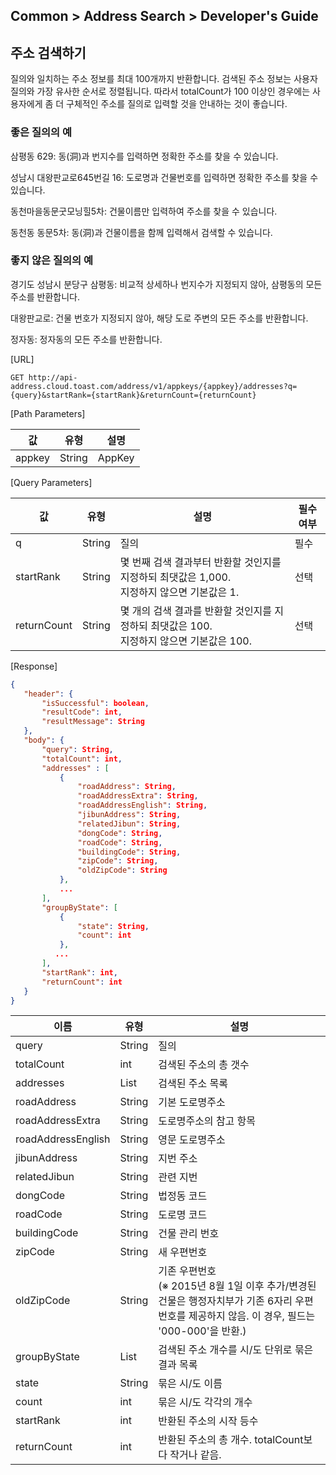 ## Common > Address Search > Developer's Guide

## 주소 검색하기

질의와 일치하는 주소 정보를 최대 100개까지 반환합니다. 검색된 주소 정보는 사용자 질의와 가장 유사한 순서로 정렬됩니다. 따라서 totalCount가 100 이상인 경우에는 사용자에게 좀 더 구체적인 주소를 질의로 입력할 것을 안내하는 것이 좋습니다.


### 좋은 질의의 예

삼평동 629: 동(洞)과 번지수를 입력하면 정확한 주소를 찾을 수 있습니다.

성남시 대왕판교로645번길 16: 도로명과 건물번호를 입력하면 정확한 주소를 찾을 수 있습니다.

동천마을동문굿모닝힐5차: 건물이름만 입력하여 주소를 찾을 수 있습니다.

동천동 동문5차: 동(洞)과 건물이름을 함께 입력해서 검색할 수 있습니다.


### 좋지 않은 질의의 예

경기도 성남시 분당구 삼평동: 비교적 상세하나 번지수가 지정되지 않아, 삼평동의 모든 주소를 반환합니다.

대왕판교로: 건물 번호가 지정되지 않아, 해당 도로 주변의 모든 주소를 반환합니다.

정자동: 정자동의 모든 주소를 반환합니다.

[URL]

```http
GET http://api-address.cloud.toast.com/address/v1/appkeys/{appkey}/addresses?q={query}&startRank={startRank}&returnCount={returnCount}
```

[Path Parameters]

| 값      | 유형     | 설명     |
| ------ | ------ | ------ |
| appkey | String | AppKey |

[Query Parameters]

| 값           | 유형     | 설명                                         | 필수 여부 |
| ----------- | ------ | ------------------------------------------ | --- |
| q           | String | 질의                                         | 필수 |
| startRank   | String | 몇 번째 검색 결과부터 반환할 것인지를 지정하되 최댓값은 1,000.<br>지정하지 않으면 기본값은 1. | 선택 |
| returnCount | String | 몇 개의 검색 결과를 반환할 것인지를 지정하되 최댓값은 100.<br>지정하지 않으면 기본값은 100. | 선택 |

[Response]

```json
{
   "header": {
       "isSuccessful": boolean,
       "resultCode": int,
       "resultMessage": String
   },
   "body": {
       "query": String,
       "totalCount": int,
       "addresses" : [
           {
               "roadAddress": String,
               "roadAddressExtra": String,
               "roadAddressEnglish": String,
               "jibunAddress": String,
               "relatedJibun": String,
               "dongCode": String,
               "roadCode": String,
               "buildingCode": String,
               "zipCode": String,
               "oldZipCode": String
           },
           ...
       ],
       "groupByState": [
           {
               "state": String,
               "count": int
           },
          ...
       ],
       "startRank": int,
       "returnCount": int
   }
}
```

| 이름                                                                                 | 유형     | 설명                                |
| ---------------------------------------------------------------------------------- | ------ | --------------------------------- |
| query                                                                              | String | 질의                                |
| totalCount                                                                         | int    | 검색된 주소의 총 갯수                      |
| addresses                                                                          | List   | 검색된 주소 목록                           |
| roadAddress                                                                        | String | 기본 도로명주소                          |
| roadAddressExtra                                                                   | String | 도로명주소의 참고 항목                      |
| roadAddressEnglish                                                                 | String | 영문 도로명주소                          |
| jibunAddress                                                                       | String | 지번 주소                             |
| relatedJibun                                                                       | String | 관련 지번                             |
| dongCode                                                                           | String | 법정동 코드                            |
| roadCode                                                                           | String | 도로명 코드                            |
| buildingCode                                                                       | String | 건물 관리 번호                          |
| zipCode                                                                            | String | 새 우편번호                            |
| oldZipCode                                                                         | String | 기존 우편번호<br>(※ 2015년 8월 1일 이후 추가/변경된 건물은 행정자치부가 기존 6자리 우편번호를 제공하지 않음. 이 경우, 필드는 '000-000'을 반환.) |
| groupByState                                                                       | List   | 검색된 주소 개수를 시/도 단위로 묶은 결과 목록       |
| state                                                                              | String | 묶은 시/도 이름                         |
| count                                                                              | int    | 묶은 시/도 각각의 개수                     |
| startRank                                                                          | int    | 반환된 주소의 시작 등수                     |
| returnCount                                                                        | int    | 반환된 주소의 총 개수. totalCount보다 작거나 같음. |
